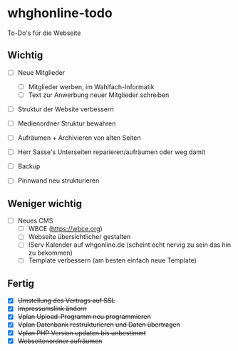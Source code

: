 # whghonline-todo
To-Do's für die Webseite

## Wichtig

- [ ] Neue Mitglieder
  - [ ] Mitglieder werben, im Wahlfach-Informatik
  - [ ] Text zur Anwerbung neuer Mitglieder schreiben

- [ ] Struktur der Website verbessern

- [ ] Medienordner Struktur bewahren

- [ ] Aufräumen + Archivieren von alten Seiten

- [ ] Herr Sasse's Unterseiten reparieren/aufräumen oder weg damit

- [ ] Backup

- [ ] Pinnwand neu strukturieren

## Weniger wichtig

- [ ] Neues CMS
  - [ ] WBCE (https://wbce.org)
  - [ ] Webseite übersichtlicher gestalten
  - [ ] IServ Kalender auf whgonline.de (scheint echt nervig zu sein das hin zu bekommen)
  - [ ] Template verbessern (am besten einfach neue Template)

## Fertig

- [x] ~~Umstellung des Vertrags auf SSL~~
- [x] ~~Impressumslink ändern~~
- [x] ~~Vplan Upload-Programm neu programmieren~~
- [x] ~~Vplan Datenbank restrukturieren und Daten übertragen~~
- [X] ~~Vplan PHP Version updaten bis unbestimmt~~
- [x] ~~Webseitenordner aufräumen~~
